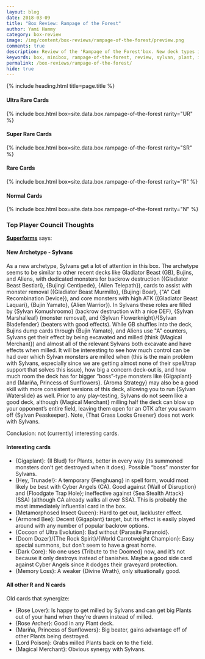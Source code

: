 ```yaml
---
layout: blog
date: 2018-03-09
title: "Box Review: Rampage of the Forest"
author: Yami Hammy
category: box-review
image: /img/content/box-reviews/rampage-of-the-forest/preview.png
comments: true
description: Review of the 'Rampage of the Forest'box. New deck types included with this box are Sylvans as well as insect and plant support.
keywords: box, minibox, rampage-of-the-forest, review, sylvan, plant, insect
permalink: /box-reviews/rampage-of-the-forest/
hide: true
---
```


{% include heading.html title=page.title %}

<!--[w100]
![banner](/img/content/box-reviews/rampage-of-the-forest/banner.jpg)-->

#### Ultra Rare Cards

{% include box.html box=site.data.box.rampage-of-the-forest rarity="UR" %}

#### Super Rare Cards

{% include box.html box=site.data.box.rampage-of-the-forest rarity="SR" %}

#### Rare Cards

{% include box.html box=site.data.box.rampage-of-the-forest rarity="R" %}

#### Normal Cards

{% include box.html box=site.data.box.rampage-of-the-forest rarity="N" %}

### Top Player Council Thoughts

**[Superforms](/authors/superforms/)** says: 

#### New Archetype -  Sylvans

As a new archetype, Sylvans get a lot of attention in this box. The archetype seems to be similar to other recent decks like Gladiator Beast (GB), Bujins, and Aliens, with dedicated monsters for backrow destruction ({Gladiator Beast Bestiari}, {Bujingi Centipede}, {Alien Telepath}), cards to assist with monster removal ({Gladiator Beast Murmillo}, {Bujingi Boar}, {"A" Cell Recombination Device}), and core monsters with high ATK ({Gladiator Beast Laquari}, {Bujin Yamato}, {Alien Warrior}). 
In Sylvans these roles are filled by {Sylvan Komushroomo} (backrow destruction with a nice DEF), {Sylvan Marshalleaf} (monster removal), and {Sylvan Flowerknight}/{Sylvan Bladefender} (beaters with good effects). 
While GB shuffles into the deck, Bujins dump cards through {Bujin Yamato}, and Aliens use "A" counters, Sylvans get their effect by being excavated and milled (think {Magical Merchant}) and almost all of the relevant Sylvans both excavate and have effects when milled. It will be interesting to see how much control can be had over which Sylvan monsters are milled when (this is the main problem with Sylvans, especially since we are getting almost none of their spell/trap support that solves this issue), how big a concern deck-out is, and how much room the deck has for bigger “boss”-type monsters like {Gigaplant} and {Mariña, Princess of Sunflowers}. 
{Aroma Strategy} may also be a good skill with more consistent versions of this deck, allowing you to run {Sylvan Waterslide} as well. Prior to any play-testing, Sylvans do not seem like a good deck, although {Magical Merchant} milling half the deck can blow up your opponent’s entire field, leaving them open for an OTK after you swarm off {Sylvan Peaskeeper}. Note, {That Grass Looks Greener} does not work with Sylvans.

Conclusion: not (currently) interesting cards.

#### Interesting cards
- {Gigaplant}: {Il Blud} for Plants, better in every way (its summoned monsters don’t get destroyed when it does). Possible “boss” monster for Sylvans.
- {Hey, Trunade!}: A temporary {Fenghuang} in spell form, would most likely be best with Cyber Angels (CA). Good against {Wall of Disruption} and {Floodgate Trap Hole}; ineffective against {Sea Stealth Attack} (SSA) (although CA already walks all over SSA). This is probably the most immediately influential card in the box.
- {Metamorphosed Insect Queen}: Hard to get out, lackluster effect.
- {Armored Bee}: Decent {Gigaplant} target, but its effect is easily played around with any number of popular backrow options.
- {Cocoon of Ultra Evolution}: Bad without {Parasite Paranoid}.
- {Doom Dozer}/{The Rock Spirit}/{World Carrotweight Champion}: Easy special summons, but don’t seem to have a great home.
- {Dark Core}: No one uses {Tribute to the Doomed} now, and it’s not because it only destroys instead of banishes. Maybe a good side card against Cyber Angels since it dodges their graveyard protection.
- {Memory Loss}: A weaker {Divine Wrath}, only situationally good.

#### All other R and N cards

Old cards that synergize:

- {Rose Lover}: Is happy to get milled by Sylvans and can get big Plants out of your hand when they’re drawn instead of milled.
- {Rose Archer}: Good in any Plant deck.
- {Mariña, Princess of Sunflowers}: Big beater, gains advantage off of other Plants being destroyed.
- {Lord Poison}: Grabs milled Plants back on to the field.
- {Magical Merchant}: Obvious synergy with Sylvans.
